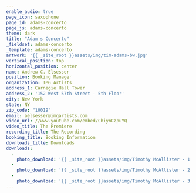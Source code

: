 ```yaml
---
enable_audio: true
page_icon: saxophone
page_id: adams-concerto
page_js: adams-concerto
theme: dark
title: "Adam's Concerto"
_fieldset: adams-concerto
_template: adams-concerto
artwork: '{{ _site_root }}assets/img/tim-adams-bw.jpg'
vertical_position: top
horizontal_position: center
name: Andrew C. Elsesser
position: Booking Manager
organization: IMG Artists
address_1: Carnegie Hall Tower
address_2: '152 West 57th Street - 5th Floor'
city: New York
state: NY
zip_code: "10019"
email: aelsesser@imgartists.com
video_url: //www.youtube.com/embed/ChiynCzpuYQ
video_title: The Premiere
recording_title: The Recording
booking_title: Booking Information
downloads_title: Downloads
downloads:
  - 
    photo_download: '{{ _site_root }}assets/img/Timothy McAllister - 1.jpg'
  - 
    photo_download: '{{ _site_root }}assets/img/Timothy McAllister - 2.jpg'
  - 
    photo_download: '{{ _site_root }}assets/img/Timothy McAllister - 3.jpg'
---
```
















